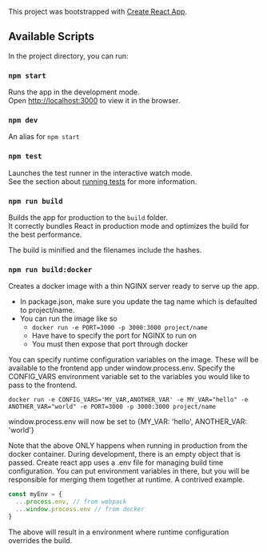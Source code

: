 This project was bootstrapped with [Create React App](https://github.com/facebook/create-react-app).

## Available Scripts

In the project directory, you can run:

### `npm start`

Runs the app in the development mode.<br />
Open [http://localhost:3000](http://localhost:3000) to view it in the browser.

### `npm dev`

An alias for `npm start`

### `npm test`

Launches the test runner in the interactive watch mode.<br />
See the section about [running tests](https://facebook.github.io/create-react-app/docs/running-tests) for more information.

### `npm run build`

Builds the app for production to the `build` folder.<br />
It correctly bundles React in production mode and optimizes the build for the best performance.

The build is minified and the filenames include the hashes.<br />

### `npm run build:docker`

Creates a docker image with a thin NGINX server ready to serve up the app.

- In package.json, make sure you update the tag name which is defaulted to project/name.
- You can run the image like so
  - `docker run -e PORT=3000 -p 3000:3000 project/name`
  - Have have to specify the port for NGINX to run on
  - You must then expose that port through docker

You can specify runtime configuration variables on the image. These will be available to the frontend app under window.process.env. Specify the CONFIG_VARS environment variable set to the variables you would like to pass to the frontend.

`docker run -e CONFIG_VARS='MY_VAR,ANOTHER_VAR' -e MY_VAR="hello" -e ANOTHER_VAR="world" -e PORT=3000 -p 3000:3000 project/name`

window.process.env will now be set to {MY_VAR: 'hello', ANOTHER_VAR: 'world'}

Note that the above ONLY happens when running in production from the docker container. During development, there is an empty object that is passed. Create react app uses a .env file for managing build time configuration. You can put environment variables in there, but you will be responsible for merging them together at runtime. A contrived example.

```js
const myEnv = {
  ...process.env, // from webpack
  ...window.process.env // from docker
}
```

The above will result in a environment where runtime configuration overrides the build.
